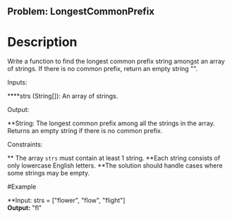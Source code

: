## Problem: LongestCommonPrefix

# Description

Write a function to find the longest common prefix string amongst an array of strings. If there is no common prefix, return an empty string "".

Inputs:

****strs (String[]): An array of strings.

Output:

**String: The longest common prefix among all the strings in the array. Returns an empty string if there is no common prefix.


Constraints:

** The array `strs` must contain at least 1 string.
**Each string consists of only lowercase English letters.
**The solution should handle cases where some strings may be empty.


#Example

**Input: strs = ["flower", "flow", "flight"]  
**Output:** "fl"  
